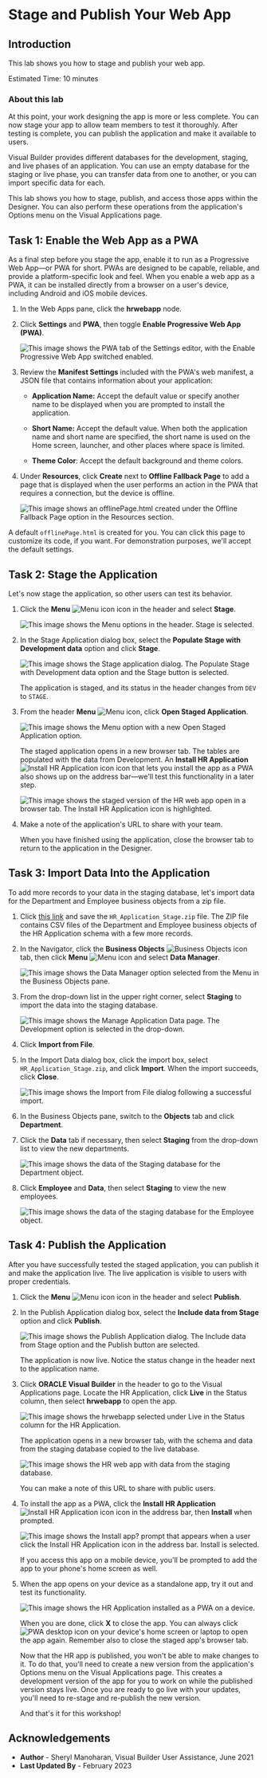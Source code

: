 # Stage and Publish Your Web App

## Introduction

This lab shows you how to stage and publish your web app.

Estimated Time:  10 minutes

### About this lab

At this point, your work designing the app is more or less complete. You can now stage your app to allow team members to test it thoroughly. After testing is complete, you can publish the application and make it available to users.

Visual Builder provides different databases for the development, staging, and live phases of an application. You can use an empty database for the staging or live phase, you can transfer data from one to another, or you can import specific data for each.

This lab shows you how to stage, publish, and access those apps within the Designer. You can also perform these operations from the application's Options menu on the Visual Applications page.

## Task 1: Enable the Web App as a PWA

As a final step before you stage the app, enable it to run as a Progressive Web App—or PWA for short. PWAs are designed to be capable, reliable, and provide a platform-specific look and feel. When you enable a web app as a PWA, it can be installed directly from a browser on a user's device, including Android and iOS mobile devices.

1. In the Web Apps pane, click the **hrwebapp** node.

2. Click **Settings** and **PWA**, then toggle **Enable Progressive Web App (PWA)**.

    ![This image shows the PWA tab of the Settings editor, with the Enable Progressive Web App switched enabled.](images/enable.png " ")

3. Review the **Manifest Settings** included with the PWA's web manifest, a JSON file that contains information about your application:

    - **Application Name:** Accept the default value or specify another name to be displayed when you are prompted to install the application.

    - **Short Name:** Accept the default value. When both the application name and short name are specified, the short name is used on the Home screen, launcher, and other places where space is limited.

    - **Theme Color**: Accept the default background and theme colors.
4. Under **Resources**, click **Create** next to **Offline Fallback Page** to add a page that is displayed when the user performs an action in the PWA that requires a connection, but the device is offline.

    ![This image shows an offlinePage.html created under the Offline Fallback Page option in the Resources section.](images/offlinepage.png " ")

  A default `offlinePage.html` is created for you. You can click this page to customize its code, if you want. For demonstration purposes, we'll accept the default settings.

## Task 2: Stage the Application

Let's now stage the application, so other users can test its behavior.

1. Click the **Menu** ![Menu icon](images/vbcssp_menu3_icon.png) icon in the header and select **Stage**.

    ![This image shows the Menu options in the header. Stage is selected.](images/vbcssp_sta_s2.png "")

2. In the Stage Application dialog box, select the **Populate Stage with Development data** option and click **Stage**.

    ![This image shows the Stage application dialog. The Populate Stage with Development data option and the Stage button is selected.](images/vbcssp_sta_s3.png "")

    The application is staged, and its status in the header changes from `DEV` to `STAGE`.

3. From the header **Menu** ![Menu icon](images/vbcssp_menu3_icon.png), click **Open Staged Application**.

    ![This image shows the Menu option with a new Open Staged Application option.](images/vbcssp_sta_s4.png "")

    The staged application opens in a new browser tab. The tables are populated with the data from Development. An **Install HR Application** ![Install HR Application icon](images/install-app-icon.png) icon that lets you install the app as a PWA also shows up on the address bar—we'll test this functionality in a later step.

    ![This image shows the staged version of the HR web app open in a browser tab. The Install HR Application icon is highlighted.](images/open-shared-application-result.png "")

4. Make a note of the application's URL to share with your team.

    When you have finished using the application, close the browser tab to return to the application in the Designer.

## Task 3: Import Data Into the Application

To add more records to your data in the staging database, let's import data for the Department and Employee business objects from a zip file.

1. Click [this link](https://objectstorage.us-ashburn-1.oraclecloud.com/p/Ei1_2QRw4M8tQpk59Qhao2JCvEivSAX8MGB9R6PfHZlqNkpkAcnVg4V3-GyTs1_t/n/c4u04/b/livelabsfiles/o/oci-library/HR_Application_Stage.zip) and save the `HR_Application_Stage.zip` file. The ZIP file contains CSV files of the Department and Employee business objects of the HR Application schema with a few more records.

2. In the Navigator, click the **Business Objects** ![Business Objects icon](images/bo-icon.png) tab, then click **Menu** ![Menu icon](images/vbcssp_menu2_icon.png) and select **Data Manager**.

    ![This image shows the Data Manager option selected from the Menu in the Business Objects pane.](images/vbcssp_imp_s3.png "")

3. From the drop-down list in the upper right corner, select **Staging** to import the data into the staging database.

    ![This image shows the Manage Application Data page. The Development option is selected in the drop-down.](images/vbcssp_imp_s4.png "")

4. Click **Import from File**.

5. In the Import Data dialog box, click the import box, select `HR_Application_Stage.zip`, and click **Import**. When the import succeeds, click **Close**.

    ![This image shows the Import from File dialog following a successful import.](images/vbcssp_imp_s6.png "")

6. In the Business Objects pane, switch to the **Objects** tab and click **Department**.

7. Click the **Data** tab if necessary, then select **Staging** from the drop-down list to view the new departments.

    ![This image shows the data of the Staging database for the Department object.](images/vbcssp_imp_s8.png "")

8. Click **Employee** and **Data**, then select **Staging** to view the new employees.

    ![This image shows the data of the staging database for the Employee object.](images/vbcssp_imp_s9.png "")

## Task 4: Publish the Application

After you have successfully tested the staged application, you can publish it and make the application live. The live application is visible to users with proper credentials.

1. Click the **Menu** ![Menu icon](images/vbcssp_menu3_icon.png) icon in the header and select **Publish**.

2. In the Publish Application dialog box, select the **Include data from Stage** option and click **Publish**.

    ![This image shows the Publish Application dialog. The Include data from Stage option and the Publish button are selected.](images/vbcssp_pub_s2.png "")

    The application is now live. Notice the status change in the header next to the application name.

3. Click **ORACLE Visual Builder** in the header to go to the Visual Applications page. Locate the HR Application, click **Live** in the Status column, then select **hrwebapp** to open the app.

    ![This image shows the hrwebapp selected under Live in the Status column for the HR Application.](images/vbcssp_pub_s4_result.png " ")

    The application opens in a new browser tab, with the schema and data from the staging database copied to the live database.

    ![This image shows the HR web app with data from the staging database.](images/published-view.png "")

    You can make a note of this URL to share with public users.

4. To install the app as a PWA, click the **Install HR Application** ![Install HR Application icon](images/install-app-icon.png) icon in the address bar, then **Install** when prompted.

    ![This image shows the Install app? prompt that appears when a user click the Install HR Application icon in the address bar. Install is selected.](images/install-as-pwa.png "")

    If you access this app on a mobile device, you'll be prompted to add the app to your phone's home screen as well.

5. When the app opens on your device as a standalone app, try it out and test its functionality.

    ![This image shows the HR Application installed as a PWA on a device.](images/pwa-installed.png "")

    When you are done, click **X** to close the app. You can always click ![PWA desktop icon](images/pwa-desktop-icon.png) on your device's home screen or laptop to open the app again. Remember also to close the staged app's browser tab.

    Now that the HR app is published, you won't be able to make changes to it. To do that, you'll need to create a new version from the application's Options menu on the Visual Applications page. This creates a development version of the app for you to work on while the published version stays live. Once you are ready to go live with your updates, you'll need to re-stage and re-publish the new version.

    And that's it for this workshop!

## Acknowledgements

- **Author** - Sheryl Manoharan, Visual Builder User Assistance, June 2021
- **Last Updated By** - February 2023
